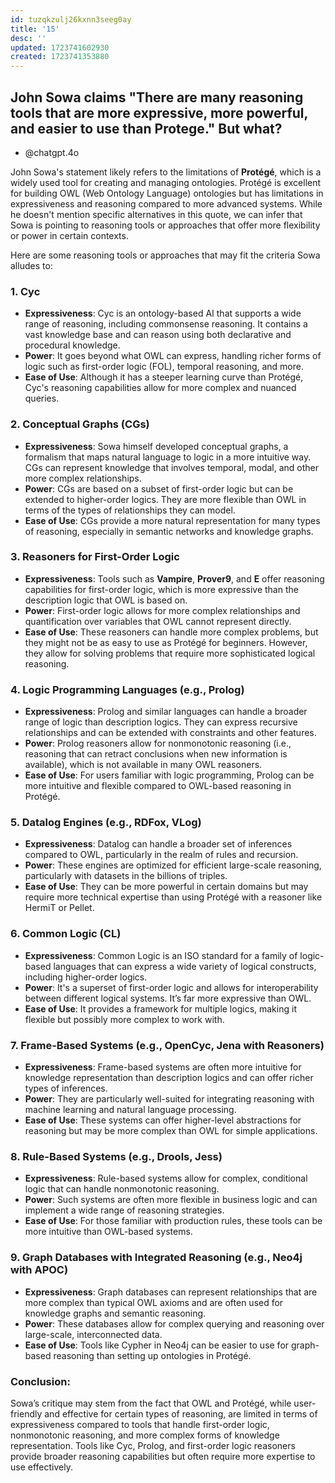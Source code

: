 ```yaml
---
id: tuzqkzulj26kxnn3seeg0ay
title: '15'
desc: ''
updated: 1723741602930
created: 1723741353880
---
```


## John Sowa claims "There are many reasoning tools that are more expressive, more powerful, and easier to use than Protege." But what?

- @chatgpt.4o

John Sowa's statement likely refers to the limitations of **Protégé**, which is a widely used tool for creating and managing ontologies. Protégé is excellent for building OWL (Web Ontology Language) ontologies but has limitations in expressiveness and reasoning compared to more advanced systems. While he doesn't mention specific alternatives in this quote, we can infer that Sowa is pointing to reasoning tools or approaches that offer more flexibility or power in certain contexts.

Here are some reasoning tools or approaches that may fit the criteria Sowa alludes to:

### 1. **Cyc**
   - **Expressiveness**: Cyc is an ontology-based AI that supports a wide range of reasoning, including commonsense reasoning. It contains a vast knowledge base and can reason using both declarative and procedural knowledge.
   - **Power**: It goes beyond what OWL can express, handling richer forms of logic such as first-order logic (FOL), temporal reasoning, and more.
   - **Ease of Use**: Although it has a steeper learning curve than Protégé, Cyc's reasoning capabilities allow for more complex and nuanced queries.

### 2. **Conceptual Graphs (CGs)**
   - **Expressiveness**: Sowa himself developed conceptual graphs, a formalism that maps natural language to logic in a more intuitive way. CGs can represent knowledge that involves temporal, modal, and other more complex relationships.
   - **Power**: CGs are based on a subset of first-order logic but can be extended to higher-order logics. They are more flexible than OWL in terms of the types of relationships they can model.
   - **Ease of Use**: CGs provide a more natural representation for many types of reasoning, especially in semantic networks and knowledge graphs.

### 3. **Reasoners for First-Order Logic**
   - **Expressiveness**: Tools such as **Vampire**, **Prover9**, and **E** offer reasoning capabilities for first-order logic, which is more expressive than the description logic that OWL is based on.
   - **Power**: First-order logic allows for more complex relationships and quantification over variables that OWL cannot represent directly.
   - **Ease of Use**: These reasoners can handle more complex problems, but they might not be as easy to use as Protégé for beginners. However, they allow for solving problems that require more sophisticated logical reasoning.

### 4. **Logic Programming Languages (e.g., Prolog)**
   - **Expressiveness**: Prolog and similar languages can handle a broader range of logic than description logics. They can express recursive relationships and can be extended with constraints and other features.
   - **Power**: Prolog reasoners allow for nonmonotonic reasoning (i.e., reasoning that can retract conclusions when new information is available), which is not available in many OWL reasoners.
   - **Ease of Use**: For users familiar with logic programming, Prolog can be more intuitive and flexible compared to OWL-based reasoning in Protégé.

### 5. **Datalog Engines (e.g., RDFox, VLog)**
   - **Expressiveness**: Datalog can handle a broader set of inferences compared to OWL, particularly in the realm of rules and recursion.
   - **Power**: These engines are optimized for efficient large-scale reasoning, particularly with datasets in the billions of triples.
   - **Ease of Use**: They can be more powerful in certain domains but may require more technical expertise than using Protégé with a reasoner like HermiT or Pellet.

### 6. **Common Logic (CL)**
   - **Expressiveness**: Common Logic is an ISO standard for a family of logic-based languages that can express a wide variety of logical constructs, including higher-order logics.
   - **Power**: It's a superset of first-order logic and allows for interoperability between different logical systems. It’s far more expressive than OWL.
   - **Ease of Use**: It provides a framework for multiple logics, making it flexible but possibly more complex to work with.

### 7. **Frame-Based Systems (e.g., OpenCyc, Jena with Reasoners)**
   - **Expressiveness**: Frame-based systems are often more intuitive for knowledge representation than description logics and can offer richer types of inferences.
   - **Power**: They are particularly well-suited for integrating reasoning with machine learning and natural language processing.
   - **Ease of Use**: These systems can offer higher-level abstractions for reasoning but may be more complex than OWL for simple applications.

### 8. **Rule-Based Systems (e.g., Drools, Jess)**
   - **Expressiveness**: Rule-based systems allow for complex, conditional logic that can handle nonmonotonic reasoning.
   - **Power**: Such systems are often more flexible in business logic and can implement a wide range of reasoning strategies.
   - **Ease of Use**: For those familiar with production rules, these tools can be more intuitive than OWL-based systems.

### 9. **Graph Databases with Integrated Reasoning (e.g., Neo4j with APOC)**
   - **Expressiveness**: Graph databases can represent relationships that are more complex than typical OWL axioms and are often used for knowledge graphs and semantic reasoning.
   - **Power**: These databases allow for complex querying and reasoning over large-scale, interconnected data.
   - **Ease of Use**: Tools like Cypher in Neo4j can be easier to use for graph-based reasoning than setting up ontologies in Protégé.

### Conclusion:
Sowa’s critique may stem from the fact that OWL and Protégé, while user-friendly and effective for certain types of reasoning, are limited in terms of expressiveness compared to tools that handle first-order logic, nonmonotonic reasoning, and more complex forms of knowledge representation. Tools like Cyc, Prolog, and first-order logic reasoners provide broader reasoning capabilities but often require more expertise to use effectively.